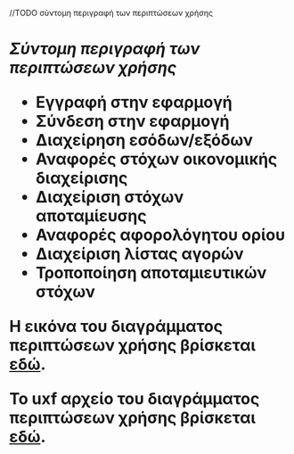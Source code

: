//TODO σύντομη περιγραφή των περιπτώσεων χρήσης

*<h1>Σύντομη περιγραφή των περιπτώσεων χρήσης*

* Εγγραφή στην εφαρμογή
* Σύνδεση στην εφαρμογή
* Διαχείρηση εσόδων/εξόδων
* Αναφορές στόχων οικονομικής διαχείρισης
* Διαχείριση στόχων αποταμίευσης
* Αναφορές αφορολόγητου ορίου
* Διαχείριση λίστας αγορών
* Τροποποίηση αποταμιευτικών στόχων

Η εικόνα του διαγράμματος περιπτώσεων χρήσης βρίσκεται [εδώ](https://gitlab.com/softeng-2019-20/fin-assistant/-/blob/master/diagrams/use%20case.jpg).

Το uxf αρχείο του διαγράμματος περιπτώσεων χρήσης βρίσκεται [εδώ](https://gitlab.com/softeng-2019-20/fin-assistant/-/blob/master/diagrams/use%20case.uxf).

